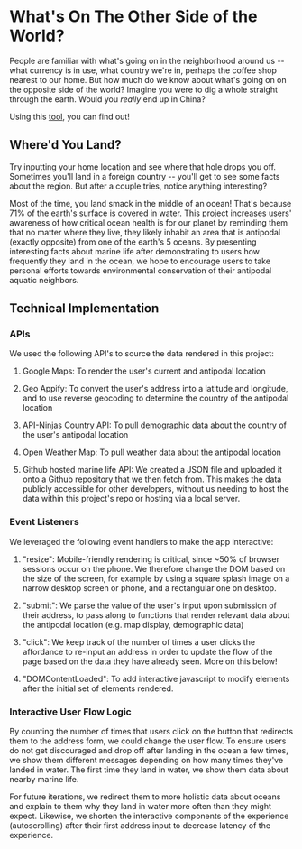 # What's On The Other Side of the World?

People are familiar with what's going on in the neighborhood around us -- what currency is in use, what country we're in, perhaps the coffee shop nearest to our home. But how much do we know about what's going on on the opposite side of the world? Imagine you were to dig a whole straight through the earth. Would you _really_ end up in China?

Using this [tool](https://kimchoi-jjiggae.github.io/Would_I_Go_There/), you can find out!

## Where'd You Land?
Try inputting your home location and see where that hole drops you off. Sometimes you'll land in a foreign country -- you'll get to see some facts about the region. But after a couple tries, notice anything interesting?

Most of the time, you land smack in the middle of an ocean! That's because 71% of the earth's surface is covered in water. This project increases users' awareness of how critical ocean health is for our planet by reminding them that no matter where they live, they likely inhabit an area that is antipodal (exactly opposite) from one of the earth's 5 oceans. By presenting interesting facts about marine life after demonstrating to users how frequently they land in the ocean, we hope to encourage users to take personal efforts towards environmental conservation of their antipodal aquatic neighbors.

## Technical Implementation
### APIs
We used the following API's to source the data rendered in this project:

1. Google Maps: To render the user's current and antipodal location

2. Geo Appify: To convert the user's address into a latitude and longitude, and to use reverse geocoding to determine the country of the antipodal location

3. API-Ninjas Country API: To pull demographic data about the country of the user's antipodal location

4. Open Weather Map: To pull weather data about the antipodal location

5. Github hosted marine life API: We created a JSON file and uploaded it onto a Github repository that we then fetch from. This makes the data publicly accessible for other developers, without us needing to host the data within this project's repo or hosting via a local server.

### Event Listeners
We leveraged the following event handlers to make the app interactive:
1. "resize": Mobile-friendly rendering is critical, since ~50% of browser sessions occur on the phone. We therefore change the DOM based on the size of the screen, for example by using a square splash image on a narrow desktop screen or phone, and a rectangular one on desktop.

2. "submit": We parse the value of the user's input upon submission of their address, to pass along to functions that render relevant data about the antipodal location (e.g. map display, demographic data)

3. "click": We keep track of the number of times a user clicks the affordance to re-input an address in order to update the flow of the page based on the data they have already seen. More on this below!

4. "DOMContentLoaded": To add interactive javascript to modify elements after the initial set of elements rendered.

### Interactive User Flow Logic
By counting the number of times that users click on the button that redirects them to the address form, we could change the user flow. To ensure users do not get discouraged and drop off after landing in the ocean a few times, we show them different messages depending on how many times they've landed in water. The first time they land in water, we show them data about nearby marine life. 

For future iterations, we redirect them to more holistic data about oceans and explain to them why they land in water more often than they might expect. Likewise, we shorten the interactive components of the experience (autoscrolling) after their first address input to decrease latency of the experience. 
